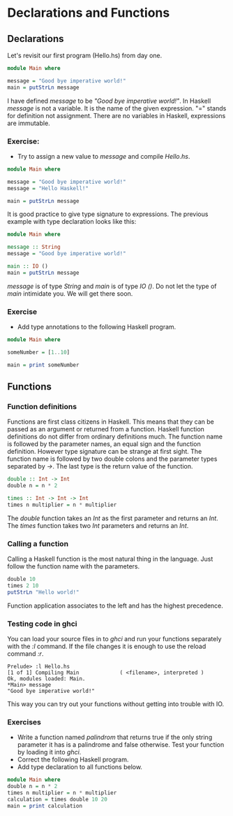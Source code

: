 # Declarations and Functions

## Declarations

Let's revisit our first program (Hello.hs) from day one.

``` haskell
module Main where

message = "Good bye imperative world!"
main = putStrLn message
```

I have defined *message* to be *"Good bye imperative world!"*.  In Haskell
*message* is not a variable.  It is the name of the given expression.
"=" stands for definition not assignment.  There are no variables in Haskell,
expressions are immutable.

### Exercise:
 * Try to assign a new value to *message* and compile *Hello.hs*.

``` haskell
module Main where

message = "Good bye imperative world!"
message = "Hello Haskell!"

main = putStrLn message
```

It is good practice to give type signature to expressions.  The previous
example with type declaration looks like this:

``` haskell
module Main where

message :: String
message = "Good bye imperative world!"

main :: IO ()
main = putStrLn message
```

*message* is of type *String* and *main* is of type *IO ()*.  Do not let the
type of *main* intimidate you.  We will get there soon.

### Exercise
 * Add type annotations to the following Haskell program.

``` haskell
module Main where

someNumber = [1..10]

main = print someNumber
```

## Functions

### Function definitions

Functions are first class citizens in Haskell.  This means that they can be
passed as an argument or returned from a function.  Haskell function definitions
do not differ from ordinary definitions much.  The function name is followed by
the parameter names, an equal sign and the function definition.  However type
signature can be strange at first sight.  The function name is followed by
two double colons and the parameter types separated by *->*.  The last type is
the return value of the function.

``` haskell
double :: Int -> Int
double n = n * 2

times :: Int -> Int -> Int
times n multiplier = n * multiplier
```

The *double* function takes an *Int* as the first parameter and returns an
*Int*.  The *times* function takes two *Int* parameters and returns an *Int*.

### Calling a function

Calling a Haskell function is the most natural thing in the language.  Just
follow the function name with the parameters.

``` haskell
double 10
times 2 10
putStrLn "Hello world!"
```

Function application associates to the left and has the highest precedence.

### Testing code in ghci

You can load your source files in to *ghci* and run your functions separately
with the *:l <filename>* command.  If the file changes it is enough to use the
reload command *:r*.

``` ghci
Prelude> :l Hello.hs
[1 of 1] Compiling Main             ( <filename>, interpreted )
Ok, modules loaded: Main.
*Main> message
"Good bye imperative world!"
```

This way you can try out your functions without getting into trouble with IO.

### Exercises
 * Write a function named *palindrom* that returns true if the only string
   parameter it has is a palindrome and false otherwise.  Test your function
   by loading it into *ghci*.
 * Correct the following Haskell program.
 * Add type declaration to all functions below.

``` Haskell
module Main where
double n = n * 2
times n multiplier = n * multiplier
calculation = times double 10 20
main = print calculation
```

